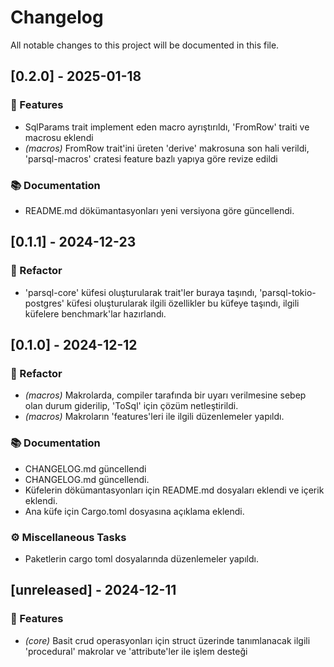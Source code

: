 # Changelog

All notable changes to this project will be documented in this file.

## [0.2.0] - 2025-01-18

### 🚀 Features

- SqlParams trait implement eden macro ayrıştırıldı, 'FromRow' traiti ve macrosu eklendi
- *(macros)* FromRow trait'ini üreten 'derive' makrosuna son hali verildi, 'parsql-macros' cratesi feature bazlı yapıya göre revize edildi

### 📚 Documentation

- README.md dökümantasyonları yeni versiyona göre güncellendi.

## [0.1.1] - 2024-12-23

### 🚜 Refactor

- 'parsql-core' küfesi oluşturularak trait'ler buraya taşındı, 'parsql-tokio-postgres' küfesi oluşturularak ilgili özellikler bu küfeye taşındı, ilgili küfelere benchmark'lar hazırlandı.

## [0.1.0] - 2024-12-12

### 🚜 Refactor

- *(macros)* Makrolarda, compiler tarafında bir uyarı verilmesine sebep olan durum giderilip, 'ToSql' için çözüm netleştirildi.
- *(macros)* Makroların 'features'leri ile ilgili düzenlemeler yapıldı.

### 📚 Documentation

- CHANGELOG.md güncellendi
- CHANGELOG.md güncellendi.
- Küfelerin dökümantasyonları için README.md dosyaları eklendi ve içerik eklendi.
- Ana küfe için Cargo.toml dosyasına açıklama eklendi.

### ⚙️ Miscellaneous Tasks

- Paketlerin cargo toml dosyalarında düzenlemeler yapıldı.

## [unreleased] - 2024-12-11

### 🚀 Features

- *(core)* Basit crud operasyonları için struct üzerinde tanımlanacak ilgili 'procedural' makrolar ve 'attribute'ler ile işlem desteği

<!-- generated by git-cliff -->
